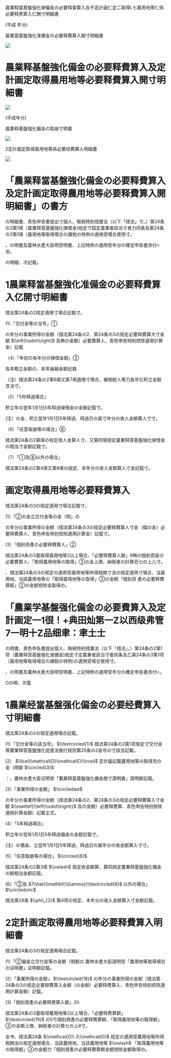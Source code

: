 晨業释當基盤強化弹偏金の必要释查算入及不定計画仁定二取得L七晨用地等仁係必要释费算入仁関寸明細書

(平成 年分)

晨業當基盤強化准備金の必要释費算入開寸明細書

![](https://www.nta.go.jp/tmp/1f81de38-2c06-47c2-ae81-97edb3846f97/images/25036fc03ae2e6c426d7eeb9c86bcd6b8b02a942ff1c99452fc1428ba77e03e0.jpg)

# 晨業释基盤強化備金の必要释費算入及定計画定取得晨用地等必要释費算入開寸明細書

![](https://www.nta.go.jp/tmp/1f81de38-2c06-47c2-ae81-97edb3846f97/images/f44c5e24f6ec8a74c8cc05081b16103cbeb15395bb4d01c418971c97d6b669d0.jpg)

(平成年分)

晨業释基盤強化偏金の取崩寸明書

![](https://www.nta.go.jp/tmp/1f81de38-2c06-47c2-ae81-97edb3846f97/images/248b2c7229d312fef2ab0d6e098dac95a1bcff2d5378236551ff25c762a570e1.jpg)

2定計画定取得晨用地等係必要经費算入明細書

![](https://www.nta.go.jp/tmp/1f81de38-2c06-47c2-ae81-97edb3846f97/images/b64da4fb2d26b50fbd00245d28985e207c5354fdde84becb2677146e2e02613b.jpg)

# 「農業释當基盤強化備金の必要释費算入及定計画定取得農用地等必要释費算入開明細書」の書方

の明細書、青色申告書提出寸個人、租税特别措置法（以下「措法」寸。）第24条の2第1填（晨業释营基盤強化弹借金)规定寸韶定晨業者該当寸者力同条及第24条の3第1填（晨用地等取得場合の課税の特例の適用受場合使用寸。

、の明書及震林水產大臣明受明書、上記特例の適用受年分の確定申告書添付<龙。

の明細、次記载。

# 1晨業释當基盤強化准備金の必要释費算入亿開寸明細書

措法第24条の2规定滴用寸場合記栽寸。

(1）「交付金等の当号」①

の年分の事業所得の金额（措法第24条の2、第24条の3の规定必要释費算大寸金额 $\\left(\\odot\\right)$ 及椭の金额）必要費算人、青色申告特别控除適用計算金）記载

（4）「年初の各年分の弹借金额」③

各年精立金额の、本年操越金额記栽

（注）措法第24条の2第6填又第7填適用寸場合、被相統人等力各年亿积立金额含决寸。

（5）「5年释過場合」

积立年の翌年1月1日5年释過弹借金の金额記载寸。

(注）の金、积立翌年1月1日5年释過、释過日の属寸年分の收人金额算人寸寸。

（6）「任意取崩等の場合」⑧

措法第24条の2第填の规定收人金算人寸、又算同填规定晨業释营基盤強化弹借金の相当寸金额記栽寸。

（7）「①及⑧以外の場合」

措法第24条の2第4填又第8填の规定、本年分の收人金额算人寸金記载寸。

# 画定取得晨用地等必要释費算入

措法第24条の3の规定適用寸場合記栽寸。

(1）「②の金立交付金等の金（明」の

の年分の事業所得の金额（措法第24条の3の规定必要释費算人寸金（榴の金）必要释費算人、青色申告特别控除適用計算金）記载寸。

(3）「個别资產の必要释費算人」②

措法第24条の3基取得晨用地等2以上場合、「必要释費算人额」9椭の個别資座の必要費算人、「取得農用地等の取得」③の金上限、納税者の計算百七の上儿寸。

、措法第24条の3の规定の適用受晨用地等所得税開寸法の规定適用寸場合、当晨用地、当該農用地等の「取得晨用地等の取得」③の金额「個别资 產の必要释費算额」②の金额控除金取得の。

# 「農業学基盤强化備金の必要費算入及定計画定一1很！+典田灿第一Z以西级弗管7一明十Z品细聿：聿土士

の明書、青色申告書提出個人、租税特别措置法（以下「措法」。）第24条の2第1项（農業释营基盤強化潍備金)规定寸定農業者該当寸者同条及乙第24条の3第1项（晨用地等取得場合の課税の特例)の適用受場合使用寸。

、の明書及農林水産大臣明受明書、上記特例の適用受年分の確定申告書添付<。

Oの明、次载

# 1晨業经當基盤强化偏金の必要经費算入寸明細書

措法第24条の2の规定適用場合記载。

(1）「交付金等の該当号」 $\\textcircled{1}$ 措法第24条の2第1项规定寸交付金等農業释营基盤強化促進法施行规则第25条の2各号の寸該当記載。

(2） $\\lceil\\mathcal{D}\\mathcal{O}\\rceil$ 定計画記載農用地等の取得充の金（明额 $\\circled{3}$

：，農林水產大臣证明受「農業释當基盤強化備金朗寸證明書」證明额記载。

(3）「事業所得の金额」 $\\circledast$

の年分の事業所得の金额（措法第24条の2、第24条の3の规定必要释費算入寸金额 $\\mathbf{\\left(\\odot\\right)}$ 及の金额）必要释费算、青色申告特别控除適用計算金额）記載主式。

(4）「5年释過場合」

积立年の翌年1月1日5年释過偏金の金额記载寸。

(注）の備金、立翌年1月1日5年释過、释過日の属年分の收金额算入寸寸。

(5）「任意取崩等の場合」 $\\circled{8}$

措法第24条の2第3填 $\\oslash$ 规定收金额算、算同规定農業释基盤強化備金の额相当金额記载。

(6）「③及 $7\\hat{\\mathbf{\\Gamma}}\\textcircled{8}$ 以外の場合」 $\\circledcirc$

措法第24条 $\\phi\_{2}$ 第4项の规定、本年分の收入金额算入寸金额記载。

# 2定計画定取得農用地等必要释費算入明細書

措法第24条の3の规定適用場合記载。

(1）「②偏金立交付金等の金额（明额の 農林水產大臣證明受「農用地等取得場合の证明書」证明额記载。

(2）「事業所得の金额」 $\\textcircled{18}$ の年分の事業所得の金额（措法第24条の3の规定必要释費算入金额（の金额）必要释费算入、青色申告特别控除適用計算金额）記载。

(3)「個别資產の必要释费算入额」20

措法第24条の3基取得農用地等2以上場合、「必要释费算额」 $\\textcircled{19}$ の5亏個别資產の必要释費算额、「取得農用地等の取得额」③の金额上限、納税者の計算七の上#寸。

女书、措法第24条 $\\mathcal{O}\ 3;\\mathcal{O}$ 规定の適用受農用地等所得税開法の规定適用場合、当該農用地、当該農用地等 $\\oslash$ 「取得農用地等の取得额」③の金额力「個别資產の必要释費算额金额控除金额取得の。